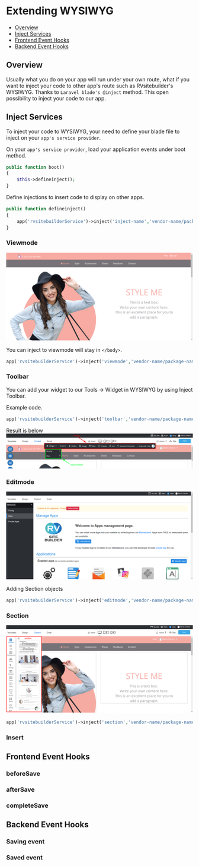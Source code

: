 # Extending WYSIWYG

- [Overview](#overview)
- [Inject Services](#inject-services)
- [Frontend Event Hooks](#frontend-event-hooks)
- [Backend Event Hooks](#backend-event-hooks)

<a name="Overview"></a>

## Overview

Usually what you do on your app will run under your own route, what if you want to inject your code to other app's route such as RVsitebuilder's WYSIWYG. Thanks to `Laravel blade's @inject` method. This open possibility to inject your code to our app.

<a name="Inject-Services"></a>

## Inject Services

To inject your code to WYSIWYG, your need to define your blade file to inject on your `app's service provider`.

On your `app's service provider`, load your application events under boot method.

```php
public function boot()
{
    $this->defineinject();
}
```

Define injections to insert code to display on other apps.

```php
public function defineinject()
{
    app('rvsitebuilderService')->inject('inject-name','vendor-name/package-name::view blade file');
}
```

### Viewmode

![Viewmode or Mysite](images/mysite.png)

You can inject to viewmode will stay in `</body>`.

```php
app('rvsitebuilderService')->inject('viewmode','vendor-name/package-name::view blade file');
```

<!-- TODO: @tanawat inject admin-->

### Toolbar

You can add your widget to our Tools -> Widget in WYSIWYG by using Inject Toolbar.

Example code.

```php
app('rvsitebuilderService')->inject('toolbar','vendor-name/package-name::view blade file');

```

Result is below
![Inject to Toolbar](images/injecttoolbar.png)

### Editmode

![Inject to Editmode](images/injecteditmode.png)

Adding Section objects

```php
app('rvsitebuilderService')->inject('editmode','vendor-name/package-name::view blade file');
```

### Section

![Inject Section](images/injectsection.png)

```php
app('rvsitebuilderService')->inject('section','vendor-name/package-name::view blade file');
```

### Insert

<a name="Frontend-Event-Hooks"></a>

## Frontend Event Hooks

<!-- TODO: @june Backend Event Hooks -->

### beforeSave

### afterSave

### completeSave

<a name="Backend-Event-Hooks"></a>

## Backend Event Hooks

<!-- TODO: @pram Backend Event Hooks -->

### Saving event

### Saved event

